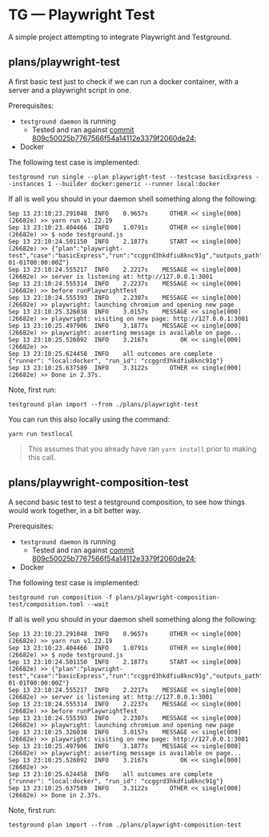 # TG — Playwright Test

A simple project attempting to integrate Playwright and Testground.

## plans/playwright-test

A first basic test just to check if we can run a docker container,
with a server and a playwright script in one.

Prerequisites:
- `testground daemon` is running
  - Tested and ran against [commit 809c50025b7767566f54a14112e3379f2060de24](https://github.com/testground/testground/tree/809c50025b7767566f54a14112e3379f2060de24);
- Docker

The following test case is implemented:

```
testground run single --plan playwright-test --testcase basicExpress --instances 1 --builder docker:generic --runner local:docker
```

If all is well you should in your daemon shell something along the following:

```
Sep 13 23:10:23.291048  INFO    0.9657s      OTHER << single[000] (26682e) >> yarn run v1.22.19
Sep 13 23:10:23.404466  INFO    1.0791s      OTHER << single[000] (26682e) >> $ node testground.js
Sep 13 23:10:24.501150  INFO    2.1877s      START << single[000] (26682e) >> {"plan":"playwright-test","case":"basicExpress","run":"ccggrd3hkdfiu8knc91g","outputs_path":"/outputs","instances":1,"group":"single","group_instances":1,"network":"16.1.0.0/16","start_time":"0001-01-01T00:00:00Z"}
Sep 13 23:10:24.555217  INFO    2.2217s    MESSAGE << single[000] (26682e) >> server is listening at: http://127.0.0.1:3001
Sep 13 23:10:24.555314  INFO    2.2237s    MESSAGE << single[000] (26682e) >> before runPlaywrightTest
Sep 13 23:10:24.555393  INFO    2.2307s    MESSAGE << single[000] (26682e) >> playwright: launching chromium and opening new page
Sep 13 23:10:25.326038  INFO    3.0157s    MESSAGE << single[000] (26682e) >> playwright: visiting on new page: http://127.0.0.1:3001
Sep 13 23:10:25.497906  INFO    3.1877s    MESSAGE << single[000] (26682e) >> playwright: asserting message is available on page...
Sep 13 23:10:25.526092  INFO    3.2167s         OK << single[000] (26682e) >> 
Sep 13 23:10:25.624458  INFO    all outcomes are complete       {"runner": "local:docker", "run_id": "ccggrd3hkdfiu8knc91g"}
Sep 13 23:10:25.637589  INFO    3.3122s      OTHER << single[000] (26682e) >> Done in 2.37s.
```

Note, first run:

```
testground plan import --from ./plans/playwright-test
```

You can run this also locally using the command:

```
yarn run testlocal
```

> This assumes that you already have ran `yarn install` prior to making this call.

## plans/playwright-composition-test

A second basic test to test a testground composition,
to see how things would work together, in a bit better way.

Prerequisites:
- `testground daemon` is running
  - Tested and ran against [commit 809c50025b7767566f54a14112e3379f2060de24](https://github.com/testground/testground/tree/809c50025b7767566f54a14112e3379f2060de24);
- Docker

The following test case is implemented:

```
testground run composition -f plans/playwright-composition-test/composition.toml --wait
```

If all is well you should in your daemon shell something along the following:

```
Sep 13 23:10:23.291048  INFO    0.9657s      OTHER << single[000] (26682e) >> yarn run v1.22.19
Sep 13 23:10:23.404466  INFO    1.0791s      OTHER << single[000] (26682e) >> $ node testground.js
Sep 13 23:10:24.501150  INFO    2.1877s      START << single[000] (26682e) >> {"plan":"playwright-test","case":"basicExpress","run":"ccggrd3hkdfiu8knc91g","outputs_path":"/outputs","instances":1,"group":"single","group_instances":1,"network":"16.1.0.0/16","start_time":"0001-01-01T00:00:00Z"}
Sep 13 23:10:24.555217  INFO    2.2217s    MESSAGE << single[000] (26682e) >> server is listening at: http://127.0.0.1:3001
Sep 13 23:10:24.555314  INFO    2.2237s    MESSAGE << single[000] (26682e) >> before runPlaywrightTest
Sep 13 23:10:24.555393  INFO    2.2307s    MESSAGE << single[000] (26682e) >> playwright: launching chromium and opening new page
Sep 13 23:10:25.326038  INFO    3.0157s    MESSAGE << single[000] (26682e) >> playwright: visiting on new page: http://127.0.0.1:3001
Sep 13 23:10:25.497906  INFO    3.1877s    MESSAGE << single[000] (26682e) >> playwright: asserting message is available on page...
Sep 13 23:10:25.526092  INFO    3.2167s         OK << single[000] (26682e) >> 
Sep 13 23:10:25.624458  INFO    all outcomes are complete       {"runner": "local:docker", "run_id": "ccggrd3hkdfiu8knc91g"}
Sep 13 23:10:25.637589  INFO    3.3122s      OTHER << single[000] (26682e) >> Done in 2.37s.
```

Note, first run:

```
testground plan import --from ./plans/playwright-composition-test
```
